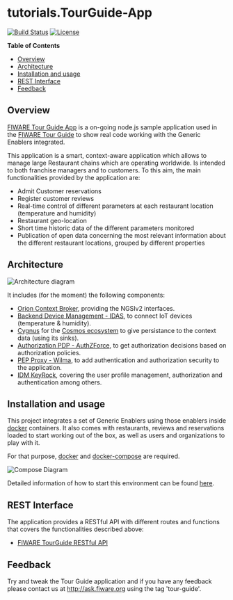 # tutorials.TourGuide-App
[![Build Status][travis-image]][travis-url]
[![License][license-image]][license-url]

**Table of Contents**

- [Overview](#overview)
- [Architecture](#architecture)
- [Installation and usage](#installation-and-usage)
- [REST Interface](#rest-interface)
- [Feedback](#feedback)

## Overview

[FIWARE Tour Guide App](https://github.com/Fiware/tutorials.TourGuide-App) is a on-going node.js sample application used in the [FIWARE Tour Guide](http://www.fiware.org/tour-guide/) to show real code working with the Generic Enablers integrated.

This application is a smart, context-aware application which allows to manage large Restaurant chains which are operating worldwide. Is intended to both franchise managers and to customers. To this aim, the main functionalities provided by the application are:

* Admit Customer reservations
* Register customer reviews
* Real-time control of different parameters at each restaurant location (temperature and humidity)
* Restaurant geo-location
* Short time historic data of the different parameters monitored
* Publication of open data concerning the most relevant information about the different restaurant locations, grouped by different properties

## Architecture

![Architecture diagram](https://github.com/Fiware/tutorials.TourGuide-App/blob/master/doc/img/archDiagram.png?raw=true "Architecture diagram")

It includes (for the moment) the following components:

* [Orion Context Broker](http://catalogue.fiware.org/enablers/publishsubscribe-context-broker-orion-context-broker), providing the NGSIv2 interfaces.
* [Backend Device Management - IDAS](http://catalogue.fiware.org/enablers/backend-device-management-idas),  to connect IoT devices (temperature & humidity).
* [Cygnus](https://github.com/telefonicaid/fiware-cygnus) for the [Cosmos ecosystem](http://catalogue.fiware.org/enablers/bigdata-analysis-cosmos) to give persistance to the context data (using its sinks).
* [Authorization PDP - AuthZForce](http://catalogue.fiware.org/enablers/authorization-pdp-authzforce), to get authorization decisions based on authorization policies.
* [PEP Proxy - Wilma](https://github.com/ging/fi-ware-pep-proxy), to add authentication and authorization security to the application.
* [IDM KeyRock](https://github.com/ging/fi-ware-idm), covering the user profile management, authorization and authentication among others.

## Installation and usage

This project integrates a set of Generic Enablers using those enablers inside [docker](https://github.com/docker/docker) containers. It also comes with restaurants, reviews and reservations loaded to start working out of the box, as well as users and organizations to play with it.

For that purpose, [docker](https://github.com/docker/docker) and [docker-compose](https://docs.docker.com/compose/) are required. 

![Compose Diagram](https://github.com/Fiware/tutorials.TourGuide-App/blob/master/doc/img/composeDiagram.png?raw=true "Compose Diagram")

Detailed information of how to start this environment can be found [here](https://github.com/Fiware/tutorials.TourGuide-App/tree/master/docker/images/tutorials.TourGuide-App).

## REST Interface

The application provides a RESTful API with different routes and functions that covers the functionalities described above:

* [FIWARE TourGuide RESTful API](http://docs.tourguide.apiary.io)

## Feedback

Try and tweak the Tour Guide application and if you have any feedback please contact us at http://ask.fiware.org using the tag 'tour-guide'.

[travis-image]: https://travis-ci.org/Fiware/tutorials.TourGuide-App.svg?branch=master
[travis-url]: https://travis-ci.org/Fiware/tutorials.TourGuide-App

[license-image]: https://img.shields.io/npm/l/express.svg
[license-url]: https://github.com/Fiware/tutorials.TourGuide-App/blob/master/LICENSE